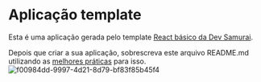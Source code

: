 # Aplicação template

Esta é uma aplicação gerada pelo template [React básico da Dev Samurai](https://github.com/DevSamurai/cra-template-basic).

Depois que criar a sua aplicação, sobrescreva este arquivo README.md utilizando as [melhores práticas](https://www.makeareadme.com/) para isso.
![f00984dd-9997-4d21-8d79-bf83f85b45f4](https://github.com/AleexandreKt/API-GitHub/assets/134510772/2003a4f6-d7f3-450d-97a3-a7a05ec144ab)
